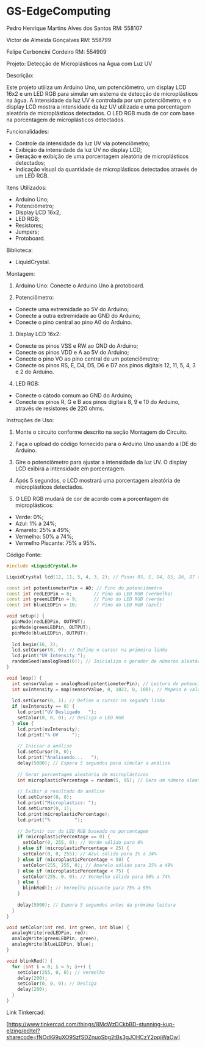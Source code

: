 # GS-EdgeComputing

Pedro Henrique Martins Alves dos Santos RM: 558107

Victor de Almeida Gonçalves RM: 558799

Felipe Cerboncini Cordeiro RM: 554909

Projeto: Detecção de Microplásticos na Água com Luz UV

Descrição:

Este projeto utiliza um Arduino Uno, um potenciômetro, um display LCD 16x2 e um LED RGB para simular um sistema de detecção de microplásticos na água. A intensidade
da luz UV é controlada por um potenciômetro, e o display LCD mostra a intensidade da luz UV utilizada e uma porcentagem aleatória de microplásticos detectados. O 
LED RGB muda de cor com base na porcentagem de microplásticos detectados.

Funcionalidades:

- Controle da intensidade da luz UV via potenciômetro;
- Exibição da intensidade da luz UV no display LCD;
- Geração e exibição de uma porcentagem aleatória de microplásticos detectados;
- Indicação visual da quantidade de microplásticos detectados através de um LED RGB.

Itens Utilizados:

- Arduino Uno;
- Potenciômetro;
- Display LCD 16x2;
- LED RGB;
- Resistores;
- Jumpers;
- Protoboard.

Biblioteca: 

- LiquidCrystal.

Montagem:

1. Arduino Uno: Conecte o Arduino Uno à protoboard.

2. Potenciômetro:

- Conecte uma extremidade ao 5V do Arduino;
- Conecte a outra extremidade ao GND do Arduino;
- Conecte o pino central ao pino A0 do Arduino.

3. Display LCD 16x2:
  
- Conecte os pinos VSS e RW ao GND do Arduino;
- Conecte os pinos VDD e A ao 5V do Arduino;
- Conecte o pino VO ao pino central de um potenciômetro;
- Conecte os pinos RS, E, D4, D5, D6 e D7 aos pinos digitais 12, 11, 5, 4, 3 e 2 do Arduino.

4. LED RGB:

- Conecte o cátodo comum ao GND do Arduino;
- Conecte os pinos R, G e B aos pinos digitais 8, 9 e 10 do Arduino, através de resistores de 220 ohms.

Instruções de Uso:

1. Monte o circuito conforme descrito na seção Montagem do Circuito.

2. Faça o upload do código fornecido para o Arduino Uno usando a IDE do Arduino.

3. Gire o potenciômetro para ajustar a intensidade da luz UV. O display LCD exibirá a intensidade em porcentagem.

4. Após 5 segundos, o LCD mostrará uma porcentagem aleatória de microplásticos detectados.

5. O LED RGB mudará de cor de acordo com a porcentagem de microplásticos:

- Verde: 0%;
- Azul: 1% a 24%;
- Amarelo: 25% a 49%;
- Vermelho: 50% a 74%;
- Vermelho Piscante: 75% a 95%.

Código Fonte: 

```C++
#include <LiquidCrystal.h>

LiquidCrystal lcd(12, 11, 5, 4, 3, 2); // Pinos RS, E, D4, D5, D6, D7 do LCD

const int potentiometerPin = A0; // Pino do potenciômetro
const int redLEDPin = 8;        // Pino do LED RGB (vermelho)
const int greenLEDPin = 9;      // Pino do LED RGB (verde)
const int blueLEDPin = 10;      // Pino do LED RGB (azul)

void setup() {
  pinMode(redLEDPin, OUTPUT);
  pinMode(greenLEDPin, OUTPUT);
  pinMode(blueLEDPin, OUTPUT);
  
  lcd.begin(16, 2);
  lcd.setCursor(0, 0); // Define o cursor na primeira linha
  lcd.print("UV Intensity:");
  randomSeed(analogRead(0)); // Inicializa o gerador de números aleatórios
}

void loop() {
  int sensorValue = analogRead(potentiometerPin); // Leitura do potenciômetro
  int uvIntensity = map(sensorValue, 0, 1023, 0, 100); // Mapeia o valor para um intervalo de 0 a 100
  
  lcd.setCursor(0, 1); // Define o cursor na segunda linha
  if (uvIntensity == 0) {
    lcd.print("UV Desligado   ");
    setColor(0, 0, 0); // Desliga o LED RGB
  } else {
    lcd.print(uvIntensity);
    lcd.print("% UV     ");
  
    // Iniciar a análise
    lcd.setCursor(0, 0);
    lcd.print("Analisando...   ");
    delay(5000); // Espera 5 segundos para simular a análise
  
    // Gerar porcentagem aleatória de microplásticos
    int microplasticPercentage = random(5, 95); // Gera um número aleatório entre 5 e 95
  
    // Exibir o resultado da análise
    lcd.setCursor(0, 0);
    lcd.print("Microplastics: ");
    lcd.setCursor(0, 1);
    lcd.print(microplasticPercentage);
    lcd.print("%         ");
  
    // Definir cor do LED RGB baseado na porcentagem
    if (microplasticPercentage == 0) {
      setColor(0, 255, 0); // Verde sólido para 0%
    } else if (microplasticPercentage < 25) {
      setColor(0, 0, 255); // Azul sólido para 1% a 24%
    } else if (microplasticPercentage < 50) {
      setColor(255, 255, 0); // Amarelo sólido para 25% a 49%
    } else if (microplasticPercentage < 75) {
      setColor(255, 0, 0); // Vermelho sólido para 50% a 74%
    } else {
      blinkRed(); // Vermelho piscante para 75% a 95%
    }
  
    delay(5000); // Espera 5 segundos antes da próxima leitura
  }
}

void setColor(int red, int green, int blue) {
  analogWrite(redLEDPin, red);
  analogWrite(greenLEDPin, green);
  analogWrite(blueLEDPin, blue);
}

void blinkRed() {
  for (int i = 0; i < 5; i++) {
    setColor(255, 0, 0); // Vermelho
    delay(200);
    setColor(0, 0, 0); // Desliga
    delay(200);
  }
}
```

Link Tinkercad:

[https://www.tinkercad.com/things/8McWzDCkbBD-stunning-kup-elzing/editel?sharecode=fNOdlG9uXO9SzfSDZnuoSbg2tBs3gJOHCzY2ppiWaOw]

